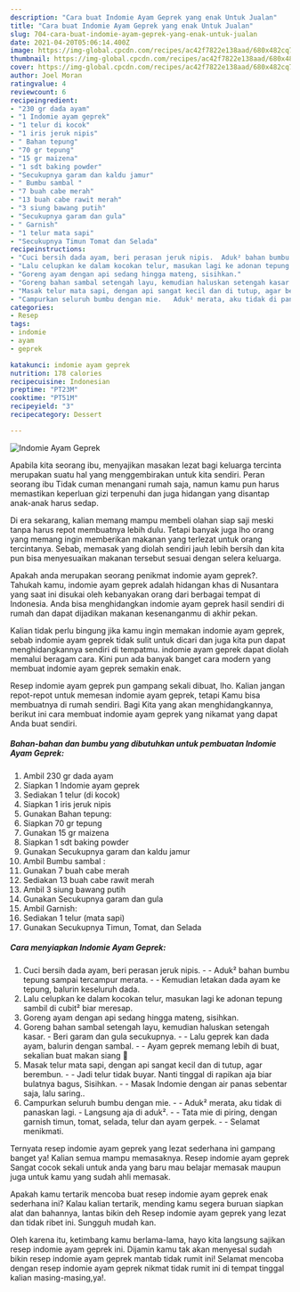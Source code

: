 ```yaml
---
description: "Cara buat Indomie Ayam Geprek yang enak Untuk Jualan"
title: "Cara buat Indomie Ayam Geprek yang enak Untuk Jualan"
slug: 704-cara-buat-indomie-ayam-geprek-yang-enak-untuk-jualan
date: 2021-04-20T05:06:14.400Z
image: https://img-global.cpcdn.com/recipes/ac42f7822e138aad/680x482cq70/indomie-ayam-geprek-foto-resep-utama.jpg
thumbnail: https://img-global.cpcdn.com/recipes/ac42f7822e138aad/680x482cq70/indomie-ayam-geprek-foto-resep-utama.jpg
cover: https://img-global.cpcdn.com/recipes/ac42f7822e138aad/680x482cq70/indomie-ayam-geprek-foto-resep-utama.jpg
author: Joel Moran
ratingvalue: 4
reviewcount: 6
recipeingredient:
- "230 gr dada ayam"
- "1 Indomie ayam geprek"
- "1 telur di kocok"
- "1 iris jeruk nipis"
- " Bahan tepung"
- "70 gr tepung"
- "15 gr maizena"
- "1 sdt baking powder"
- "Secukupnya garam dan kaldu jamur"
- " Bumbu sambal "
- "7 buah cabe merah"
- "13 buah cabe rawit merah"
- "3 siung bawang putih"
- "Secukupnya garam dan gula"
- " Garnish"
- "1 telur mata sapi"
- "Secukupnya Timun Tomat dan Selada"
recipeinstructions:
- "Cuci bersih dada ayam, beri perasan jeruk nipis.  Aduk² bahan bumbu tepung sampai tercampur merata.  Kemudian letakan dada ayam ke tepung, balurin keseluruh dada."
- "Lalu celupkan ke dalam kocokan telur, masukan lagi ke adonan tepung sambil di cubit² biar meresap."
- "Goreng ayam dengan api sedang hingga mateng, sisihkan."
- "Goreng bahan sambal setengah layu, kemudian haluskan setengah kasar.  Beri garam dan gula secukupnya.  Lalu geprek kan dada ayam, balurin dengan sambal.   Ayam geprek memang lebih di buat, sekalian buat makan siang 🥰"
- "Masak telur mata sapi, dengan api sangat kecil dan di tutup, agar berembun.  Jadi telur tidak buyar. Nanti tinggal di rapikan aja biar bulatnya bagus, Sisihkan.  Masak Indomie dengan air panas sebentar saja, lalu saring.."
- "Campurkan seluruh bumbu dengan mie.   Aduk² merata, aku tidak di panaskan lagi.  Langsung aja di aduk².  Tata mie di piring, dengan garnish timun, tomat, selada, telur dan ayam gerpek.   Selamat menikmati."
categories:
- Resep
tags:
- indomie
- ayam
- geprek

katakunci: indomie ayam geprek 
nutrition: 178 calories
recipecuisine: Indonesian
preptime: "PT23M"
cooktime: "PT51M"
recipeyield: "3"
recipecategory: Dessert

---
```



![Indomie Ayam Geprek](https://img-global.cpcdn.com/recipes/ac42f7822e138aad/680x482cq70/indomie-ayam-geprek-foto-resep-utama.jpg)

Apabila kita seorang ibu, menyajikan masakan lezat bagi keluarga tercinta merupakan suatu hal yang menggembirakan untuk kita sendiri. Peran seorang ibu Tidak cuman menangani rumah saja, namun kamu pun harus memastikan keperluan gizi terpenuhi dan juga hidangan yang disantap anak-anak harus sedap.

Di era  sekarang, kalian memang mampu membeli olahan siap saji meski tanpa harus repot membuatnya lebih dulu. Tetapi banyak juga lho orang yang memang ingin memberikan makanan yang terlezat untuk orang tercintanya. Sebab, memasak yang diolah sendiri jauh lebih bersih dan kita pun bisa menyesuaikan makanan tersebut sesuai dengan selera keluarga. 



Apakah anda merupakan seorang penikmat indomie ayam geprek?. Tahukah kamu, indomie ayam geprek adalah hidangan khas di Nusantara yang saat ini disukai oleh kebanyakan orang dari berbagai tempat di Indonesia. Anda bisa menghidangkan indomie ayam geprek hasil sendiri di rumah dan dapat dijadikan makanan kesenanganmu di akhir pekan.

Kalian tidak perlu bingung jika kamu ingin memakan indomie ayam geprek, sebab indomie ayam geprek tidak sulit untuk dicari dan juga kita pun dapat menghidangkannya sendiri di tempatmu. indomie ayam geprek dapat diolah memalui beragam cara. Kini pun ada banyak banget cara modern yang membuat indomie ayam geprek semakin enak.

Resep indomie ayam geprek pun gampang sekali dibuat, lho. Kalian jangan repot-repot untuk memesan indomie ayam geprek, tetapi Kamu bisa membuatnya di rumah sendiri. Bagi Kita yang akan menghidangkannya, berikut ini cara membuat indomie ayam geprek yang nikamat yang dapat Anda buat sendiri.

<!--inarticleads1-->

##### Bahan-bahan dan bumbu yang dibutuhkan untuk pembuatan Indomie Ayam Geprek:

1. Ambil 230 gr dada ayam
1. Siapkan 1 Indomie ayam geprek
1. Sediakan 1 telur (di kocok)
1. Siapkan 1 iris jeruk nipis
1. Gunakan  Bahan tepung:
1. Siapkan 70 gr tepung
1. Gunakan 15 gr maizena
1. Siapkan 1 sdt baking powder
1. Gunakan Secukupnya garam dan kaldu jamur
1. Ambil  Bumbu sambal :
1. Gunakan 7 buah cabe merah
1. Sediakan 13 buah cabe rawit merah
1. Ambil 3 siung bawang putih
1. Gunakan Secukupnya garam dan gula
1. Ambil  Garnish:
1. Sediakan 1 telur (mata sapi)
1. Gunakan Secukupnya Timun, Tomat, dan Selada




<!--inarticleads2-->

##### Cara menyiapkan Indomie Ayam Geprek:

1. Cuci bersih dada ayam, beri perasan jeruk nipis. -  - Aduk² bahan bumbu tepung sampai tercampur merata. -  - Kemudian letakan dada ayam ke tepung, balurin keseluruh dada.
1. Lalu celupkan ke dalam kocokan telur, masukan lagi ke adonan tepung sambil di cubit² biar meresap.
1. Goreng ayam dengan api sedang hingga mateng, sisihkan.
1. Goreng bahan sambal setengah layu, kemudian haluskan setengah kasar.  - Beri garam dan gula secukupnya. -  - Lalu geprek kan dada ayam, balurin dengan sambal.  -  - Ayam geprek memang lebih di buat, sekalian buat makan siang 🥰
1. Masak telur mata sapi, dengan api sangat kecil dan di tutup, agar berembun. -  - Jadi telur tidak buyar. Nanti tinggal di rapikan aja biar bulatnya bagus, Sisihkan. -  - Masak Indomie dengan air panas sebentar saja, lalu saring..
1. Campurkan seluruh bumbu dengan mie. -   - Aduk² merata, aku tidak di panaskan lagi.  - Langsung aja di aduk². -  - Tata mie di piring, dengan garnish timun, tomat, selada, telur dan ayam gerpek.  -  - Selamat menikmati.




Ternyata resep indomie ayam geprek yang lezat sederhana ini gampang banget ya! Kalian semua mampu memasaknya. Resep indomie ayam geprek Sangat cocok sekali untuk anda yang baru mau belajar memasak maupun juga untuk kamu yang sudah ahli memasak.

Apakah kamu tertarik mencoba buat resep indomie ayam geprek enak sederhana ini? Kalau kalian tertarik, mending kamu segera buruan siapkan alat dan bahannya, lantas bikin deh Resep indomie ayam geprek yang lezat dan tidak ribet ini. Sungguh mudah kan. 

Oleh karena itu, ketimbang kamu berlama-lama, hayo kita langsung sajikan resep indomie ayam geprek ini. Dijamin kamu tak akan menyesal sudah bikin resep indomie ayam geprek mantab tidak rumit ini! Selamat mencoba dengan resep indomie ayam geprek nikmat tidak rumit ini di tempat tinggal kalian masing-masing,ya!.

